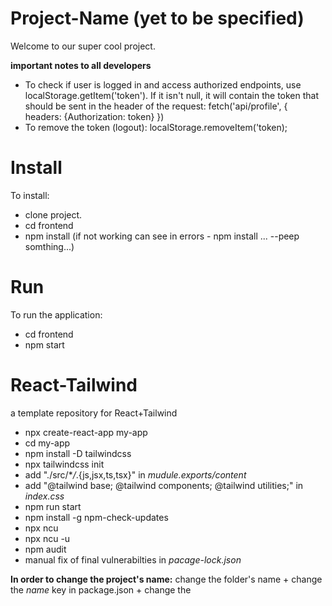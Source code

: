 # Project-Name (yet to be specified)

Welcome to our super cool project.

**important notes to all developers**

- To check if user is logged in and access authorized endpoints,
  use localStorage.getItem('token'). If it isn't null, it will contain
  the token that should be sent in the header of the request:
  fetch('api/profile', {
  headers: {Authorization: token}
  })
- To remove the token (logout): localStorage.removeItem('token);

# Install

To install:

- clone project.
- cd frontend
- npm install (if not working can see in errors - npm install ... --peep somthing...)

# Run

To run the application:

- cd frontend
- npm start

# React-Tailwind

a template repository for React+Tailwind

- npx create-react-app my-app
- cd my-app
- npm install -D tailwindcss
- npx tailwindcss init
- add "./src/\*_/_.{js,jsx,ts,tsx}" in _mudule.exports/content_
- add "@tailwind base; @tailwind components; @tailwind utilities;" in _index.css_
- npm run start
- npm install -g npm-check-updates
- npx ncu
- npx ncu -u
- npm audit
- manual fix of final vulnerabilties in _pacage-lock.json_

**In order to change the project's name:**
change the folder's name + change the _name_ key in package.json + change the _<title>_ in index.html

**for deployment**
get rid of all the commands
get rid of unnecessary tailwind plugins
get rid of css
